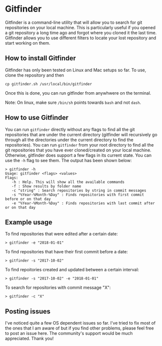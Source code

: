 # Gitfinder

Gitfinder is a command-line utility that will allow you to search for git repositories on your local machine. This
is particularly useful if you opened a git repository a long time ago and forgot where you cloned it the last time.
Gitfinder allows you to use different filters to locate your lost repository and start working on them.

## How to install Gitfinder

Gitfinder has only been tested on Linux and Mac setups so far. To use, clone the repository and then

```
cp gitfinder.sh /usr/local/bin/gitfinder
```

Once this is done, you can run gitfinder from anywhwere on the terminal. 

Note: On linux, make sure `/bin/sh` points towards `bash` and not `dash`.

## How to use Gitfinder

You can run `gitfinder` directly without any flags to find all the git repositories that are under the current directory
(gitfinder will recursively go through all the directories under the current directory to find the repositories). You
can run `gitfinder` from your root directory to find all the git repositories that you have ever cloned/created on your
local machine. Otherwise, gitfinder does support a few flags in its current state. You can use the `-h` flag to see them.
The output has been shown below:

```
> gitfinder -h
Usage: gitfinder <flags> <values>
Flags:
   -h : Help. This will show all the available commands
   -f : Show results by folder name
   -c "string" : Search repositories by string in commit messages
   -s "%Year-%Month-%Day" : Finds repositories with first commit before or on that day
   -e "%Year-%Month-%Day" : Finds repositories with last commit after or on that day
```

## Example usage

To find repositories that were edited after a certain date:

```
> gitfinder -e "2018-01-01"
```

To find repositories that have their first commit before a date:

```
> gitfinder -s "2017-10-02"
```

To find repoitories created and updated between a certain interval:

```
> gitfinder -s "2017-10-02" -e "2018-01-01"
```

To search for repositories with commit message "X":

```
> gitfinder -c "X"
```

## Posting issues

I've noticed quite a few OS dependent issues so far. I've tried to fix most of the ones that I am aware of but if you find other problems, please feel free to post an issue here. The community's support would be much appreciated. Thank you!
